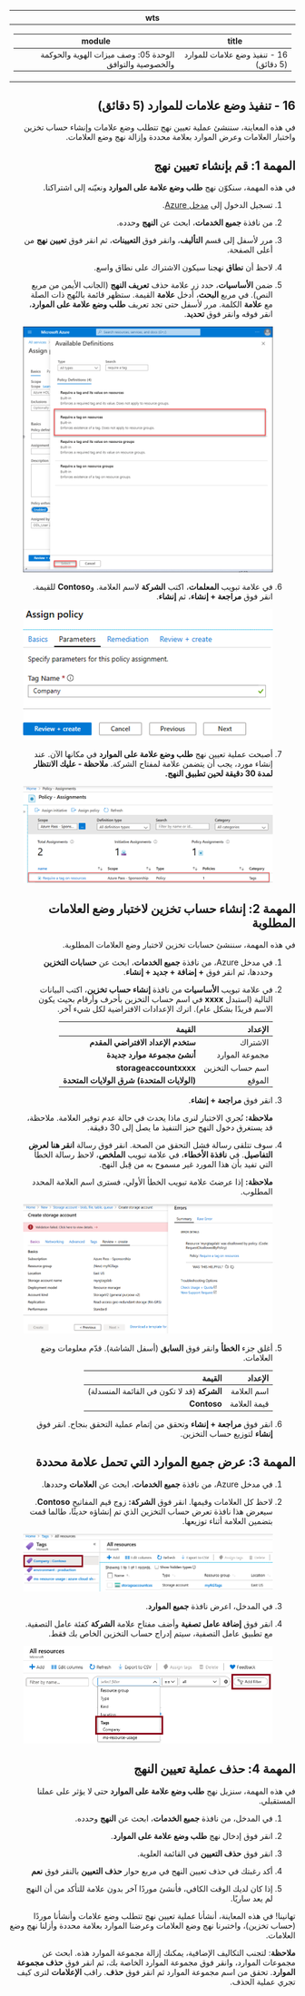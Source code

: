 ﻿<div id="readme" class="Box-body readme blob js-code-block-container p-5 p-xl-6 gist-border-0" dir="rtl">
    <article class="markdown-body entry-content container-lg" itemprop="text"><table>
  <thead>
  <tr>
  <th>wts</th>
  </tr>
  </thead>
  <tbody>
  <tr>
  <td><div><table>
  <thead>
  <tr>
  <th>title</th>
  <th>module</th>
  </tr>
  </thead>
  <tbody>
  <tr>
  <td><div>16 - تنفيذ وضع علامات للموارد (5 دقائق)</div></td>
  <td><div>الوحدة 05: وصف ميزات الهوية والحوكمة والخصوصية والتوافق</div></td>
  </tr>
  </tbody>
</table>
</div></td>
  </tr>
  </tbody>
</table>

# 16 - تنفيذ وضع علامات للموارد (5 دقائق)

في هذه المعاينة، سننشئ عملية تعيين نهج تتطلب وضع علامات وإنشاء حساب تخزين واختبار العلامات وعرض الموارد بعلامة محددة وإزالة نهج وضع العلامات.

# المهمة 1: قم بإنشاء تعيين نهج 

في هذه المهمة، سنكوّن نهج **طلب وضع علامة على الموارد** ونعيّنه إلى اشتراكنا. 

1. تسجيل الدخول إلى [مدخل Azure](https://portal.azure.com).

2. من نافذة **جميع الخدمات**، ابحث عن **النهج** وحدده.

3. مرر لأسفل إلى قسم **التأليف**، وانقر فوق **التعيينات**، ثم انقر فوق **تعيين نهج** من أعلى الصفحة.

4. لاحظ أن **نطاق** نهجنا سيكون الاشتراك على نطاق واسع. 

5. ضمن **الأساسيات**، حدد زر علامة حذف **تعريف النهج** (الجانب الأيمن من مربع النص). في مربع **البحث**، أدخل **علامة** القيمة. ستظهر قائمة بالنُهج ذات الصلة مع **علامة** الكلمة. مرر لأسفل حتى تجد تعريف **طلب وضع علامة على الموارد**، انقر فوقه وانقر فوق **تحديد**.

   ![لقطة شاشة لجزء التعاريف المتوفرة مع تحديد طلب وضع علامة على الموارد.](../images/1701.png)
   
6. في علامة تبويب **المعلمات**، اكتب **الشركة** لاسم العلامة. و**Contoso** للقيمة. انقر فوق **مراجعة + إنشاء**، ثم **إنشاء**.

    ![لقطة شاشة لجزء تعيين نهج مع كتابة اسم العلامة.](../images/1702.png)

7. أصبحت عملية تعيين نهج **طلب وضع علامة على الموارد** في مكانها الآن. عند إنشاء مورد، يجب أن يتضمن علامة لمفتاح الشركة.
   **ملاحظة - عليك الانتظار لمدة 30 دقيقة لحين تطبيق النهج.** 

   ![لقطة شاشة لجزء تعيينات النهج مع تمييز تعيين المواقع المسموح بها.](../images/1703.png)

# المهمة 2: إنشاء حساب تخزين لاختبار وضع العلامات المطلوبة

في هذه المهمة، سننشئ حسابات تخزين لاختبار وضع العلامات المطلوبة. 

1. في مدخل Azure، من نافذة **جميع الخدمات**، ابحث عن **حسابات التخزين** وحددها، ثم انقر فوق **+ إضافة + جديد + إنشاء**.

2. في علامة تبويب **الأساسيات** من نافذة **إنشاء حساب تخزين**، اكتب البيانات التالية (استبدل **xxxx** في اسم حساب التخزين بأحرف وأرقام بحيث يكون الاسم فريدًا بشكل عام). اترك الإعدادات الافتراضية لكل شيء آخر.

    | الإعداد | القيمة | 
    | --- | --- |
    | الاشتراك | **ستخدم الإعداد الافتراضي المقدم** |
    | مجموعة الموارد | **أنشئ مجموعة موارد جديدة** |
    | اسم حساب التخزين | **storageaccountxxxx** |
    | الموقع | **(الولايات المتحدة) شرق الولايات المتحدة** |

3. انقر فوق **مراجعة + إنشاء**. 

    **ملاحظة:** نُجري الاختبار لنرى ماذا يحدث في حالة عدم توفير العلامة. ملاحظة، قد يستغرق دخول النهج حيز التنفيذ ما يصل إلى 30 دقيقة.

4. سوف تتلقى رسالة فشل التحقق من الصحة. انقر فوق رسالة **انقر هنا لعرض التفاصيل**. في **نافذة الأخطاء**، في علامة تبويب **الملخص**، لاحظ رسالة الخطأ التي تفيد بأن هذا المورد غير مسموح به من قِبل النهج.

    **ملاحظة:** إذا عرضتَ علامة تبويب الخطأ الأولي، فسترى اسم العلامة المحدد المطلوب. 

    ![لقطة شاشة لرسالة غير مسموح به بسبب خطأ في النهج.](../images/1704.png)


5. أغلق جزء **الخطأ** وانقر فوق **السابق** (أسفل الشاشة). قدّم معلومات وضع العلامات. 

    | الإعداد | القيمة | 
    | --- | --- |
    | اسم العلامة | **الشركة** (قد لا تكون في القائمة المنسدلة) |
    | قيمة العلامة | **Contoso** |

6. انقر فوق **مراجعة + إنشاء** وتحقق من إتمام عملية التحقق بنجاح. انقر فوق **إنشاء** لتوزيع حساب التخزين. 

# المهمة 3: عرض جميع الموارد التي تحمل علامة محددة

1. في مدخل Azure، من نافذة **جميع الخدمات**، ابحث عن **العلامات** وحددها.

2. لاحظ كل العلامات وقيمها. انقر فوق **الشركة:** زوج قيم المفاتيح **Contoso**. سيعرض هذا نافذة تعرض حساب التخزين الذي تم إنشاؤه حديثًا، طالما قمت بتضمين العلامة أثناء توزيعها. 

   ![لقطة شاشة للعلامات مع تحديد الشركة وcontoso.](../images/1705.png)

3. في المدخل، اعرض نافذة **جميع الموارد**.

4. انقر فوق **إضافة عامل تصفية** وأضف مفتاح علامة **الشركة** كفئة عامل التصفية. مع تطبيق عامل التصفية، سيتم إدراج حساب التخزين الخاص بك فقط.

    ![لقطة شاشة لعامل تصفية جميع الموارد مع تحديد الشركة.](../images/1706.png)

# المهمة 4: حذف عملية تعيين النهج

في هذه المهمة، سنزيل نهج **طلب وضع علامة على الموارد** حتى لا يؤثر على عملنا المستقبلي. 

1. في المدخل، من نافذة **جميع الخدمات**، ابحث عن **النهج** وحدده.

2. انقر فوق إدخال نهج **طلب وضع علامة على الموارد**.

3. انقر فوق **حذف التعيين** في القائمة العلوية.

4. أكد رغبتك في حذف تعيين النهج في مربع حوار **حذف التعيين** بالنقر فوق **نعم**

5. إذا كان لديك الوقت الكافي، فأنشئ موردًا آخر بدون علامة للتأكد من أن النهج لم يعد ساريًا.

تهانينا! في هذه المعاينة، أنشأنا عملية تعيين نهج تتطلب وضع علامات وأنشأنا موردًا (حساب تخزين)، واختبرنا نهج وضع العلامات وعرضنا الموارد بعلامة محددة وأزلنا نهج وضع العلامات.


**ملاحظة**: لتجنب التكاليف الإضافية، يمكنك إزالة مجموعة الموارد هذه. ابحث عن مجموعات الموارد، وانقر فوق مجموعة الموارد الخاصة بك، ثم انقر فوق **حذف مجموعة الموارد**. تحقق من اسم مجموعة الموارد ثم انقر فوق **حذف**. راقب **الإعلامات** لترى كيف تجري عملية الحذف.
